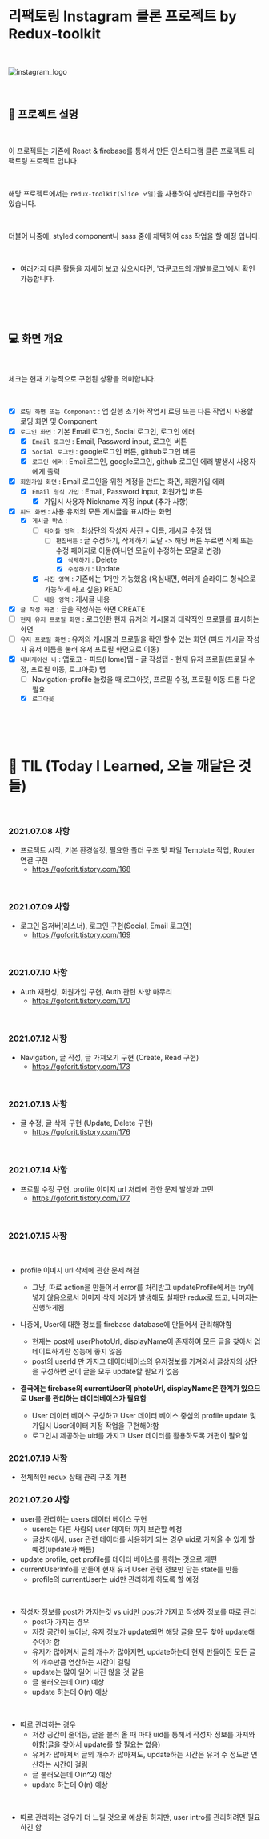 # 리팩토링 Instagram 클론 프로젝트 by Redux-toolkit

<br/>

![instagram_logo](https://user-images.githubusercontent.com/76491635/125172632-b7b10180-e1f5-11eb-98a8-a5977759bd42.png)

<br/>

## 📄 프로젝트 설명

<br/>

이 프로젝트는 기존에 React & firebase를 통해서 만든 인스타그램 클론 프로젝트 리팩토링 프로젝트 입니다.

<br/>

해당 프로젝트에서는 `redux-toolkit(Slice 모델)`을 사용하여 상태관리를 구현하고 있습니다.

<br/>

더불어 나중에, styled component나 sass 중에 채택하여 css 작업을 할 예정 입니다.

<br/>

- 여러가지 다른 활동을 자세히 보고 싶으시다면, [ '라쿤코드의 개발블로그'](https://goforit.tistory.com/)에서 확인 가능합니다.

<br/>
<br/>
<br/>

## 💻 화면 개요

<br/>

체크는 현재 기능적으로 구현된 상황을 의미합니다.

<br/>

- [x] `로딩 화면 또는 Component` : 앱 실행 초기화 작업시 로딩 또는 다른 작업시 사용할 로딩 화면 및 Component
- [x] `로그인 화면` : 기본 Email 로그인, Social 로그인, 로그인 에러
  - [x] `Email 로그인` : Email, Password input, 로그인 버튼
  - [x] `Social 로그인` : google로그인 버튼, github로그인 버튼
  - [x] `로그인 에러` : Email로그인, google로그인, github 로그인 에러 발생시 사용자에게 출력
- [x] `회원가입 화면` : Email 로그인을 위한 계정을 만드는 화면, 회원가입 에러
  - [x] `Email 형식 가입` : Email, Password input, 회원가입 버튼
    - [x] 가입시 사용자 Nickname 지정 input (추가 사항)
- [x] `피드 화면` : 사용 유저의 모든 게시글을 표시하는 화면
  - [x] `게시글 박스` :
    - [ ] `타이틀 영역` : 최상단의 작성자 사진 + 이름, 게시글 수정 탭
      - [ ] `편집버튼` : 글 수정하기, 삭제하기 모달 -> 해당 버튼 누르면 삭제 또는 수정 페이지로 이동(아니면 모달이 수정하는 모달로 변경)
        - [x] `삭제하기` : Delete
        - [x] `수정하기` : Update
    - [x] `사진 영역` : 기존에는 1개만 가능했음 (욕심내면, 여러개 슬라이드 형식으로 가능하게 하고 싶음) READ
    - [ ] `내용 영역` : 게시글 내용
- [x] `글 작성 화면` : 글을 작성하는 화면 CREATE
- [ ] `현재 유저 프로필 화면` : 로그인한 현재 유저의 게시물과 대략적인 프로필를 표시하는 화면
- [ ] `유저 프로필 화면` : 유저의 게시물과 프로필을 확인 할수 있는 화면 (피드 게시글 작성자 유저 이름을 눌러 유저 프로필 화면으로 이동)
- [x] `네비게이션 바` : 앱로고 - 피드(Home)탭 - 글 작성탭 - 현재 유저 프로필(프로필 수정, 프로필 이동, 로그아웃) 탭
  - [ ] Navigation-profile 눌렀을 때 로그아웃, 프로필 수정, 프로필 이동 드롭 다운 필요
  - [x] `로그아웃`

<br/>
<br/>
<br/>

# 📅 TIL (Today I Learned, 오늘 깨달은 것들)

<br/>

### 2021.07.08 사항

- 프로젝트 시작, 기본 환경설정, 필요한 폴더 구조 및 파일 Template 작업, Router 연결 구현
  - https://goforit.tistory.com/168

<br/>

### 2021.07.09 사항

- 로그인 옵저버(리스너), 로그인 구현(Social, Email 로그인)
  - https://goforit.tistory.com/169

<br/>

### 2021.07.10 사항

- Auth 재편성, 회원가입 구현, Auth 관련 사항 마무리
  - https://goforit.tistory.com/170

<br/>

### 2021.07.12 사항

- Navigation, 글 작성, 글 가져오기 구현 (Create, Read 구현)
  - https://goforit.tistory.com/173

<br/>

### 2021.07.13 사항

- 글 수정, 글 삭제 구현 (Update, Delete 구현)
  - https://goforit.tistory.com/176

<br/>

### 2021.07.14 사항

- 프로필 수정 구현, profile 이미지 url 처리에 관한 문제 발생과 고민
  - https://goforit.tistory.com/177

<br/>

### 2021.07.15 사항

<br/>

- profile 이미지 url 삭제에 관한 문제 해결

  - 그냥, 따로 action을 만들어서 error를 처리받고 updateProfile에서는 try에 넣지 않음으로서 이미지 삭제 에러가 발생해도 실패만 redux로 뜨고, 나머지는 진행하게됨

- 나중에, User에 대한 정보를 firebase database에 만들어서 관리해야함
  - 현재는 post에 userPhotoUrl, displayName이 존재하여 모든 글을 찾아서 업데이트하기란 성능에 좋지 않음
  - post의 userId 만 가지고 데이터베이스의 유저정보를 가져와서 글상자의 상단을 구성하면 굳이 글을 모두 update할 필요가 없음
- **결국에는 firebase의 currentUser의 photoUrl, displayName은 한계가 있으므로 User를 관리하는 데이터베이스가 필요함**
  - User 데이터 베이스 구성하고 User 데이터 베이스 중심의 profile update 및 가입시 User데이터 지정 작업을 구현해야함
  - 로그인시 제공하는 uid를 가지고 User 데이터를 활용하도록 개편이 필요함

### 2021.07.19 사항

- 전체적인 redux 상태 관리 구조 개편

### 2021.07.20 사항

- user를 관리하는 users 데이터 베이스 구현
  - users는 다른 사람의 user 데이터 까지 보관할 예정
  - 글상자에서, user 관련 데이터를 사용하게 되는 경우 uid로 가져올 수 있게 할 예정(update가 빠름)
- update profile, get profile를 데이터 베이스를 통하는 것으로 개편
- currentUserInfo를 만들어 현재 유저 User 관련 정보만 담는 state를 만듦
  - profile의 currentUser는 uid만 관리하게 하도록 할 예정

<br/>

- 작성자 정보를 post가 가지는것 vs uid만 post가 가지고 작성자 정보를 따로 관리
  - post가 가지는 경우
  - 저장 공간이 늘어남, 유저 정보가 update되면 해당 글을 모두 찾아 update해주어야 함
  - 유저가 많아져서 글의 개수가 많아지면, update하는데 현재 만들어진 모든 글의 개수만큼 연산하는 시간이 걸림
  - update는 많이 일어 나진 않을 것 같음
  - 글 불러오는데 O(n) 예상
  - update 하는데 O(n) 예상

<br/>
  
  - 따로 관리하는 경우 
    - 저장 공간이 줄어듬, 글을 불러 올 때 마다 uid를 통해서 작성자 정보를 가져와야함(글을 찾아서 update를 할 필요는 없음)
    - 유저가 많아져서 글의 개수가 많아져도, update하는 시간은 유저 수 정도만 연산하는 시간이 걸림
    - 글 불러오는데 O(n^2) 예상
    - update 하는데 O(n) 예상

<br/>

- 따로 관리하는 경우가 더 느릴 것으로 예상됨 하지만, user intro를 관리하려면 필요하긴 함

